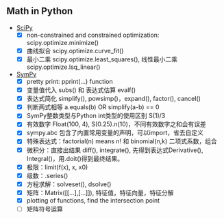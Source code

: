 ## Math in Python

- [SciPy](https://docs.scipy.org/doc/) 
  - [x] non-constrained and constrained optimization: scipy.optimize.minimize()
  - [x] 曲线拟合 scipy.optimize.curve_fit()
  - [x] 最小二乘 scipy.optimize.least_squares(), 线性最小二乘 scipy.optimize.lsq_linear()
- [SymPy](https://www.sympy.org/en/index.html)
  - [x] pretty print: pprint(...) function
  - [x] 变量值代入 subs() 和 表达式估算 evalf()
  - [x] 表达式简化 simplify(), powsimp()，expand(), factor(), cancel()
  - [x] 判断两式相等 a.equals(b) OR simplify(a-b) == 0
  - [x] SymPy整数类型与Python int类型的使用区别 S(1)/3
  - [x] 有效数字 Float(100, 4), S(0.25).n(10)，不同有效数字之和会有误差
  - [x] sympy.abc 包含了内置常用变量的声明，可以import，省去自定义
  - [x] 特殊表达式：factorial(n) means n! 和 binomial(n,k) 二项式系数，组合
  - [x] 微积分：直接出结果 diff(), integrate(), 先得到表达式Derivative(), Integral()，用.doit()得到最终结果。
  - [x] 极限：limit(f(x), x, x0)
  - [x] 级数：.series()
  - [x] 方程求解：solveset(), dsolve()
  - [x] 矩阵：Matrix([[...],[...]]), 特征值，特征向量，特征分解
  - [x] plotting of functions, find the intersection point
  - [ ] 矩阵符号运算

